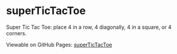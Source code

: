 # superTicTacToe

Super Tic Tac Toe: place 4 in a row, 4 diagonally, 4 in a square, or 4 corners.

Viewable on GitHub Pages: [superTicTacToe](https://freeflyfall.github.io/superTicTacToe/)
